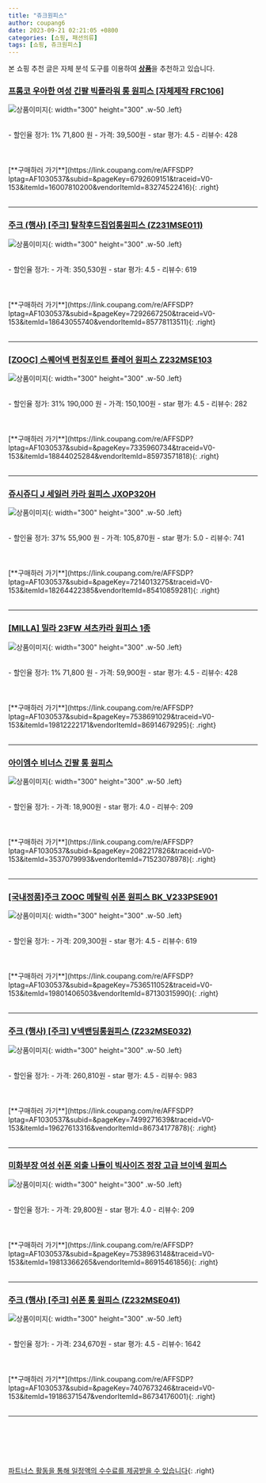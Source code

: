 ```yaml
---
title: "쥬크원피스"
author: coupang6
date: 2023-09-21 02:21:05 +0800
categories: [쇼핑, 패션의류]
tags: [쇼핑, 쥬크원피스]
---
```


본 쇼핑 추천 글은 자체 분석 도구를 이용하여 [**상품**](https://link.coupang.com/a/bao1ui)을 추천하고 있습니다.

### [프롬코 우아한 여성 긴팔 빅플라워 롱 원피스 [자체제작 FRC106]](https://link.coupang.com/re/AFFSDP?lptag=AF1030537&subid=&pageKey=6792609151&traceid=V0-153&itemId=16007810200&vendorItemId=83274522416)

![상품이미지](https://thumbnail7.coupangcdn.com/thumbnails/remote/230x230ex/image/vendor_inventory/c559/5866f6cce2686335d471b2624a18737d4c412e8428ae492d918656aeb480.jpg){: width="300" height="300" .w-50 .left}


<br>
- 할인율 정가: 1%  71,800   원
- 가격: 39,500원
- star 평가: 4.5
- 리뷰수: 428
<br>
<br>
<br>
<br>
[**구매하러 가기**](https://link.coupang.com/re/AFFSDP?lptag=AF1030537&subid=&pageKey=6792609151&traceid=V0-153&itemId=16007810200&vendorItemId=83274522416){: .right}
<br>
<br>

---

### [주크 (행사) [주크] 탈착후드집업롱원피스 (Z231MSE011)](https://link.coupang.com/re/AFFSDP?lptag=AF1030537&subid=&pageKey=7292667250&traceid=V0-153&itemId=18643055740&vendorItemId=85778113511)

![상품이미지](https://thumbnail9.coupangcdn.com/thumbnails/remote/230x230ex/image/vendor_inventory/b1f9/b8f9866ee81bb1f2c11f1c168260f3ac83f8ce1d4a5e9c205a7beb847237.jpg){: width="300" height="300" .w-50 .left}


<br>
- 할인율 정가: 
- 가격: 350,530원
- star 평가: 4.5
- 리뷰수: 619
<br>
<br>
<br>
<br>
[**구매하러 가기**](https://link.coupang.com/re/AFFSDP?lptag=AF1030537&subid=&pageKey=7292667250&traceid=V0-153&itemId=18643055740&vendorItemId=85778113511){: .right}
<br>
<br>

---

### [[ZOOC] 스퀘어넥 펀칭포인트 플레어 원피스 Z232MSE103](https://link.coupang.com/re/AFFSDP?lptag=AF1030537&subid=&pageKey=7335960734&traceid=V0-153&itemId=18844025284&vendorItemId=85973571818)

![상품이미지](https://thumbnail6.coupangcdn.com/thumbnails/remote/230x230ex/image/vendor_inventory/3770/9bcc7627571db1d7e364667a2f2eb19fcf50dd1f676e71e189d6dc6c94b2.jpg){: width="300" height="300" .w-50 .left}


<br>
- 할인율 정가: 31%  190,000   원
- 가격: 150,100원
- star 평가: 4.5
- 리뷰수: 282
<br>
<br>
<br>
<br>
[**구매하러 가기**](https://link.coupang.com/re/AFFSDP?lptag=AF1030537&subid=&pageKey=7335960734&traceid=V0-153&itemId=18844025284&vendorItemId=85973571818){: .right}
<br>
<br>

---

### [쥬시쥬디 J 세일러 카라 원피스 JXOP320H](https://link.coupang.com/re/AFFSDP?lptag=AF1030537&subid=&pageKey=7214013275&traceid=V0-153&itemId=18264422385&vendorItemId=85410859281)

![상품이미지](https://thumbnail7.coupangcdn.com/thumbnails/remote/230x230ex/image/retail/images/2023/03/21/18/7/cd544377-e414-424a-acf9-e49070e370ea.jpg){: width="300" height="300" .w-50 .left}


<br>
- 할인율 정가: 37%  55,900   원
- 가격: 105,870원
- star 평가: 5.0
- 리뷰수: 741
<br>
<br>
<br>
<br>
[**구매하러 가기**](https://link.coupang.com/re/AFFSDP?lptag=AF1030537&subid=&pageKey=7214013275&traceid=V0-153&itemId=18264422385&vendorItemId=85410859281){: .right}
<br>
<br>

---

### [[MILLA] 밀라 23FW 셔츠카라 원피스 1종](https://link.coupang.com/re/AFFSDP?lptag=AF1030537&subid=&pageKey=7538691029&traceid=V0-153&itemId=19812222171&vendorItemId=86914679295)

![상품이미지](https://thumbnail7.coupangcdn.com/thumbnails/remote/230x230ex/image/vendor_inventory/ace1/86168b438177d645cdc82ea6ce9e5d6a81bbf35a388b20cb4fca4957ad81.jpg){: width="300" height="300" .w-50 .left}


<br>
- 할인율 정가: 1%  71,800   원
- 가격: 59,900원
- star 평가: 4.5
- 리뷰수: 428
<br>
<br>
<br>
<br>
[**구매하러 가기**](https://link.coupang.com/re/AFFSDP?lptag=AF1030537&subid=&pageKey=7538691029&traceid=V0-153&itemId=19812222171&vendorItemId=86914679295){: .right}
<br>
<br>

---

### [아이엠수 비너스 긴팔 롱 원피스](https://link.coupang.com/re/AFFSDP?lptag=AF1030537&subid=&pageKey=2082217826&traceid=V0-153&itemId=3537079993&vendorItemId=71523078978)

![상품이미지](https://thumbnail9.coupangcdn.com/thumbnails/remote/230x230ex/image/vendor_inventory/2f5e/0d84713c34413f7e0f86e54aa0278d8bda40697bf0a052cc8606a2359534.jpg){: width="300" height="300" .w-50 .left}


<br>
- 할인율 정가: 
- 가격: 18,900원
- star 평가: 4.0
- 리뷰수: 209
<br>
<br>
<br>
<br>
[**구매하러 가기**](https://link.coupang.com/re/AFFSDP?lptag=AF1030537&subid=&pageKey=2082217826&traceid=V0-153&itemId=3537079993&vendorItemId=71523078978){: .right}
<br>
<br>

---

### [[국내정품]주크 ZOOC 메탈릭 쉬폰 원피스 BK_V233PSE901](https://link.coupang.com/re/AFFSDP?lptag=AF1030537&subid=&pageKey=7536511052&traceid=V0-153&itemId=19801406503&vendorItemId=87130315990)

![상품이미지](https://thumbnail9.coupangcdn.com/thumbnails/remote/230x230ex/image/vendor_inventory/2dbe/4276053f0deebd0319c61870ddda047027dd1d2d8c0512787337cc1a6cb6.jpg){: width="300" height="300" .w-50 .left}


<br>
- 할인율 정가: 
- 가격: 209,300원
- star 평가: 4.5
- 리뷰수: 619
<br>
<br>
<br>
<br>
[**구매하러 가기**](https://link.coupang.com/re/AFFSDP?lptag=AF1030537&subid=&pageKey=7536511052&traceid=V0-153&itemId=19801406503&vendorItemId=87130315990){: .right}
<br>
<br>

---

### [주크 (행사) [주크] V넥밴딩롱원피스 (Z232MSE032)](https://link.coupang.com/re/AFFSDP?lptag=AF1030537&subid=&pageKey=7499271639&traceid=V0-153&itemId=19627613316&vendorItemId=86734177878)

![상품이미지](https://thumbnail7.coupangcdn.com/thumbnails/remote/230x230ex/image/vendor_inventory/5653/9e8333741179a558758ad2c9633be2693e2c16582ceb6de5daad5166f8bb.jpg){: width="300" height="300" .w-50 .left}


<br>
- 할인율 정가: 
- 가격: 260,810원
- star 평가: 4.5
- 리뷰수: 983
<br>
<br>
<br>
<br>
[**구매하러 가기**](https://link.coupang.com/re/AFFSDP?lptag=AF1030537&subid=&pageKey=7499271639&traceid=V0-153&itemId=19627613316&vendorItemId=86734177878){: .right}
<br>
<br>

---

### [미화부장 여성 쉬폰 외출 나들이 빅사이즈 정장 고급 브이넥 원피스](https://link.coupang.com/re/AFFSDP?lptag=AF1030537&subid=&pageKey=7538963148&traceid=V0-153&itemId=19813366265&vendorItemId=86915461856)

![상품이미지](https://thumbnail6.coupangcdn.com/thumbnails/remote/230x230ex/image/vendor_inventory/64a2/1849d66d4d13572f2da8303a07391862c77ec85f21a9c91363be8aa7a787.png){: width="300" height="300" .w-50 .left}


<br>
- 할인율 정가: 
- 가격: 29,800원
- star 평가: 4.0
- 리뷰수: 209
<br>
<br>
<br>
<br>
[**구매하러 가기**](https://link.coupang.com/re/AFFSDP?lptag=AF1030537&subid=&pageKey=7538963148&traceid=V0-153&itemId=19813366265&vendorItemId=86915461856){: .right}
<br>
<br>

---

### [주크 (행사) [주크] 쉬폰 롱 원피스 (Z232MSE041)](https://link.coupang.com/re/AFFSDP?lptag=AF1030537&subid=&pageKey=7407673246&traceid=V0-153&itemId=19186371547&vendorItemId=86734176001)

![상품이미지](https://thumbnail10.coupangcdn.com/thumbnails/remote/230x230ex/image/vendor_inventory/3f16/fd9754da1cc7fce64477ca22645d1b13035752567a3d73fc2c7c966d1cbc.jpg){: width="300" height="300" .w-50 .left}


<br>
- 할인율 정가: 
- 가격: 234,670원
- star 평가: 4.5
- 리뷰수: 1642
<br>
<br>
<br>
<br>
[**구매하러 가기**](https://link.coupang.com/re/AFFSDP?lptag=AF1030537&subid=&pageKey=7407673246&traceid=V0-153&itemId=19186371547&vendorItemId=86734176001){: .right}
<br>
<br>

---
<br><br><br><br><br> [파트너스 활동을 통해 일정액의 수수료를 제공받을 수 있습니다](https://link.coupang.com/a/bao1ui){: .right}